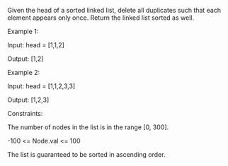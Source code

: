 Given the head of a sorted linked list, delete all duplicates such that each element appears only once. Return the linked list sorted as well.

 

Example 1:


Input: head = [1,1,2]

Output: [1,2]


Example 2:


Input: head = [1,1,2,3,3]

Output: [1,2,3]
 

Constraints:

The number of nodes in the list is in the range [0, 300].

-100 <= Node.val <= 100

The list is guaranteed to be sorted in ascending order.
